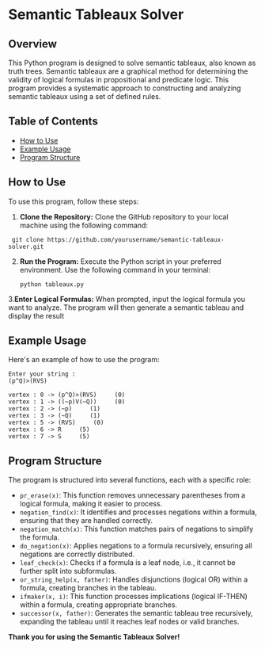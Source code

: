 # Semantic Tableaux Solver

## Overview

This Python program is designed to solve semantic tableaux, also known as truth trees. Semantic tableaux are a graphical method for determining the validity of logical formulas in propositional and predicate logic. This program provides a systematic approach to constructing and analyzing semantic tableaux using a set of defined rules.

## Table of Contents

- [How to Use](#how-to-use)
- [Example Usage](#example-usage)
- [Program Structure](#program-structure)

## How to Use

To use this program, follow these steps:

1. **Clone the Repository:** Clone the GitHub repository to your local machine using the following command:
  ```
   git clone https://github.com/yourusername/semantic-tableaux-solver.git
```
  
2. **Run the Program:** Execute the Python script in your preferred environment. Use the following command in your terminal:
   ```
   python tableaux.py
   ```
3.**Enter Logical Formulas:** When prompted, input the logical formula you want to analyze. The program will then generate a semantic tableau and display the result

## Example Usage
Here's an example of how to use the program:
```
Enter your string :
(p^Q)>(RVS)

vertex : 0 -> (p^Q)>(RVS)     (0)
vertex : 1 -> ((~p)V(~Q))     (0)
vertex : 2 -> (~p)     (1)
vertex : 3 -> (~Q)     (1)
vertex : 5 -> (RVS)     (0)
vertex : 6 -> R     (5)
vertex : 7 -> S     (5)
```
## Program Structure
The program is structured into several functions, each with a specific role:

- `pr_erase(x)`: This function removes unnecessary parentheses from a logical formula, making it easier to process.
- `negation_find(x)`: It identifies and processes negations within a formula, ensuring that they are handled correctly.
- `negation_match(x)`: This function matches pairs of negations to simplify the formula.
- `do_negation(x)`: Applies negations to a formula recursively, ensuring all negations are correctly distributed.
- `leaf_check(x)`: Checks if a formula is a leaf node, i.e., it cannot be further split into subformulas.
- `or_string_help(x, father)`: Handles disjunctions (logical OR) within a formula, creating branches in the tableau.
- `ifmaker(x, i)`: This function processes implications (logical IF-THEN) within a formula, creating appropriate branches.
- `successor(x, father)`: Generates the semantic tableau tree recursively, expanding the tableau until it reaches leaf nodes or valid branches.

**Thank you for using the Semantic Tableaux Solver!**
